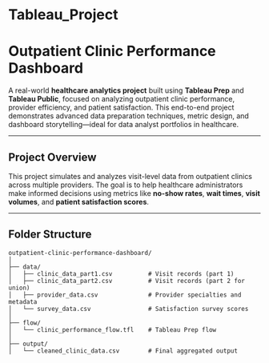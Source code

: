 # Tableau_Project
# Outpatient Clinic Performance Dashboard

A real-world **healthcare analytics project** built using **Tableau Prep** and **Tableau Public**, focused on analyzing outpatient clinic performance, provider efficiency, and patient satisfaction. This end-to-end project demonstrates advanced data preparation techniques, metric design, and dashboard storytelling—ideal for data analyst portfolios in healthcare.

---

##  Project Overview

This project simulates and analyzes visit-level data from outpatient clinics across multiple providers. The goal is to help healthcare administrators make informed decisions using metrics like **no-show rates**, **wait times**, **visit volumes**, and **patient satisfaction scores**.

---

##  Folder Structure

```plaintext
outpatient-clinic-performance-dashboard/
│
├── data/
│   ├── clinic_data_part1.csv          # Visit records (part 1)
│   ├── clinic_data_part2.csv          # Visit records (part 2 for union)
│   ├── provider_data.csv              # Provider specialties and metadata
│   └── survey_data.csv                # Satisfaction survey scores
│
├── flow/
│   └── clinic_performance_flow.tfl    # Tableau Prep flow
│
├── output/
│   └── cleaned_clinic_data.csv        # Final aggregated output
